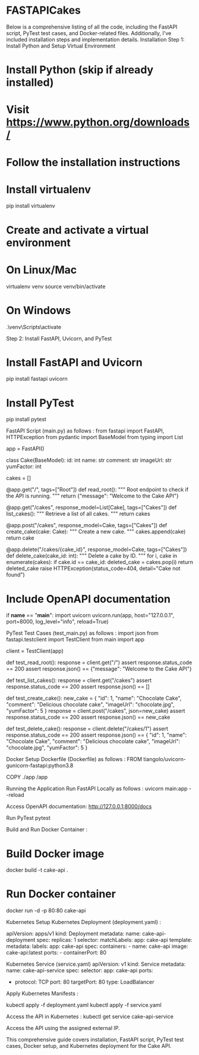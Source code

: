 # FASTAPICakes

Below is a comprehensive listing of all the code, including the FastAPI script, PyTest test cases, and Docker-related files. Additionally, I've included installation steps and implementation details.
Installation
Step 1: Install Python and Setup Virtual Environment
# Install Python (skip if already installed)
# Visit https://www.python.org/downloads/
# Follow the installation instructions

# Install virtualenv
pip install virtualenv

# Create and activate a virtual environment
# On Linux/Mac
virtualenv venv
source venv/bin/activate

# On Windows
.\venv\Scripts\activate

Step 2: Install FastAPI, Uvicorn, and PyTest
# Install FastAPI and Uvicorn
pip install fastapi uvicorn

# Install PyTest
pip install pytest

FastAPI Script (main.py) as follows :
from fastapi import FastAPI, HTTPException
from pydantic import BaseModel
from typing import List

app = FastAPI()

class Cake(BaseModel):
    id: int
    name: str
    comment: str
    imageUrl: str
    yumFactor: int

cakes = []

@app.get("/", tags=["Root"])
def read_root():
    """
    Root endpoint to check if the API is running.
    """
    return {"message": "Welcome to the Cake API"}

@app.get("/cakes", response_model=List[Cake], tags=["Cakes"])
def list_cakes():
    """
    Retrieve a list of all cakes.
    """
    return cakes

@app.post("/cakes", response_model=Cake, tags=["Cakes"])
def create_cake(cake: Cake):
    """
    Create a new cake.
    """
    cakes.append(cake)
    return cake

@app.delete("/cakes/{cake_id}", response_model=Cake, tags=["Cakes"])
def delete_cake(cake_id: int):
    """
    Delete a cake by ID.
    """
    for i, cake in enumerate(cakes):
        if cake.id == cake_id:
            deleted_cake = cakes.pop(i)
            return deleted_cake
    raise HTTPException(status_code=404, detail="Cake not found")

# Include OpenAPI documentation
if __name__ == "__main__":
    import uvicorn
    uvicorn.run(app, host="127.0.0.1", port=8000, log_level="info", reload=True)

PyTest Test Cases (test_main.py) as follows :
import json
from fastapi.testclient import TestClient
from main import app

client = TestClient(app)

def test_read_root():
    response = client.get("/")
    assert response.status_code == 200
    assert response.json() == {"message": "Welcome to the Cake API"}

def test_list_cakes():
    response = client.get("/cakes")
    assert response.status_code == 200
    assert response.json() == []

def test_create_cake():
    new_cake = {
        "id": 1,
        "name": "Chocolate Cake",
        "comment": "Delicious chocolate cake",
        "imageUrl": "chocolate.jpg",
        "yumFactor": 5
    }
    response = client.post("/cakes", json=new_cake)
    assert response.status_code == 200
    assert response.json() == new_cake

def test_delete_cake():
    response = client.delete("/cakes/1")
    assert response.status_code == 200
    assert response.json() == {
        "id": 1,
        "name": "Chocolate Cake",
        "comment": "Delicious chocolate cake",
        "imageUrl": "chocolate.jpg",
        "yumFactor": 5
    }

Docker Setup
Dockerfile (Dockerfile) as follows :
FROM tiangolo/uvicorn-gunicorn-fastapi:python3.8

COPY ./app /app


Running the Application
Run FastAPI Locally as follows :
uvicorn main:app --reload


Access OpenAPI documentation: http://127.0.0.1:8000/docs

Run PyTest
pytest


Build and Run Docker Container :
# Build Docker image
docker build -t cake-api .

# Run Docker container
docker run -d -p 80:80 cake-api


Kubernetes Setup
Kubernetes Deployment (deployment.yaml) :

apiVersion: apps/v1
kind: Deployment
metadata:
  name: cake-api-deployment
spec:
  replicas: 1
  selector:
    matchLabels:
      app: cake-api
  template:
    metadata:
      labels:
        app: cake-api
    spec:
      containers:
      - name: cake-api
        image: cake-api:latest
        ports:
        - containerPort: 80


Kubernetes Service (service.yaml)
apiVersion: v1
kind: Service
metadata:
  name: cake-api-service
spec:
  selector:
    app: cake-api
  ports:
  - protocol: TCP
    port: 80
    targetPort: 80
  type: LoadBalancer


Apply Kubernetes Manifests :

kubectl apply -f deployment.yaml
kubectl apply -f service.yaml

Access the API in Kubernetes :
kubectl get service cake-api-service

Access the API using the assigned external IP.

This comprehensive guide covers installation, FastAPI script, PyTest test cases, Docker setup, and Kubernetes deployment for the Cake API.









